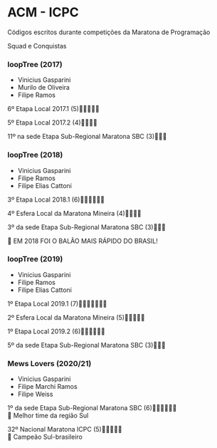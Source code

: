 # ACM - ICPC

Códigos escritos durante competições da Maratona de Programação

Squad e Conquistas

### loopTree (2017)

- Vinicius Gasparini
- Murilo de Oliveira
- Filipe Ramos

6º Etapa Local 2017.1 (5):balloon::balloon::balloon::balloon::balloon:

5º Etapa Local 2017.2 (4):balloon::balloon::balloon::balloon:

11º na sede Etapa Sub-Regional Maratona SBC (3):balloon::balloon::balloon:

### loopTree (2018)

- Vinicius Gasparini
- Filipe Ramos
- Filipe Elias Cattoni

3º Etapa Local 2018.1 (6):balloon::balloon::balloon::balloon::balloon::balloon:

4º Esfera Local da Maratona Mineira (4):balloon::balloon::balloon::balloon:

3º da sede Etapa Sub-Regional Maratona SBC (3):balloon::balloon::balloon:

:balloon: EM 2018 FOI O BALÃO MAIS RÁPIDO DO BRASIL!

### loopTree (2019)

- Vinicius Gasparini
- Filipe Ramos
- Filipe Elias Cattoni

1º Etapa Local 2019.1 (7):balloon::balloon::balloon::balloon::balloon::balloon::balloon:

2º Esfera Local da Maratona Mineira (5):balloon::balloon::balloon::balloon::balloon:

1º Etapa Local 2019.2 (6):balloon::balloon::balloon::balloon::balloon::balloon:

5º da sede Etapa Sub-Regional Maratona SBC (3):balloon::balloon::balloon:

### Mews Lovers (2020/21)

- Vinicius Gasparini
- Filipe Marchi Ramos
- Filipe Weiss

1º da sede Etapa Sub-Regional Maratona SBC (6):balloon::balloon::balloon::balloon::balloon::balloon:  
:balloon: Melhor time da região Sul

32º Nacional Maratona ICPC (5):balloon::balloon::balloon::balloon::balloon:  
:balloon: Campeão Sul-brasileiro
